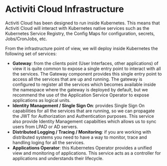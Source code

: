 # Activiti Cloud Infrastructure

Activiti Cloud has been designed to run inside Kubernetes. This means that Activiti Cloud will interact with Kubernetes native services such as the Kubernetes Service Registry, the Config Maps for configuration, secrets, Jobs/CronJobs, etc.

From the infrastructure point of view, we will deploy inside Kubernetes the following set of services:

* **Gateway**: from the clients point \(User Interfaces, other applications\) of view it is quite common to expose a single entry point to interact with all the services. The Gateway component provides this single entry point to access all the services that are up and running. The gateway is configured to register all the services which becomes available inside the namespace where the gateway is deployed by default, but we recommend the use of the Application Service Operator to expose applications as logical units.
* **Identity Management / Single Sign On**: provides Single Sign On capabilities for all the services that are running, so we can propagate the JWT for Authorization and Authentication purposes. This service also provide Identity Management capabilties which allows us to sync users from LPAD or AD servers. 
* **Distributed Logging / Tracing / Monitoring**: if you are working with distributed systems you need to have a way to monitor, trace and handling loging for all the services. 
* **Applications Operator**: this Kubernetes Operator provides a unified view and monitoring of applications. This service acts as a controller for applications and understands their lifecycle. 

